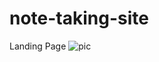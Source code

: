 # note-taking-site
Landing Page
![pic](https://github.com/Mehak-Mattoo/note-taking-site/assets/77096365/cfb4fb3c-3253-48c6-ac91-212ade19a35e)

